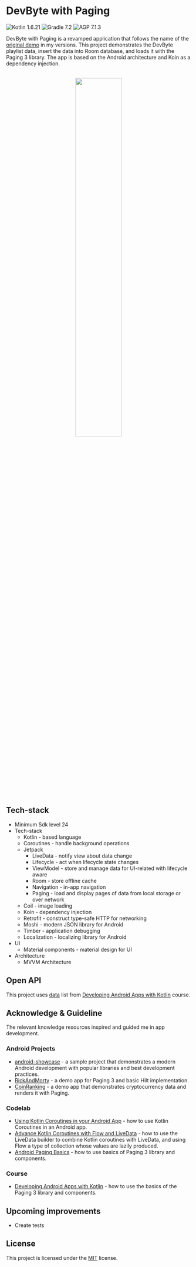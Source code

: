 # DevByte with Paging

![Kotlin 1.6.21](https://img.shields.io/badge/Kotlin-1.6.21-7F52FF?style=for-the-badge&logo=kotlin) ![Gradle 7.2](https://img.shields.io/badge/Gradle-7.2-02303A?style=for-the-badge&logo=gradle) ![AGP 7.1.3](https://img.shields.io/badge/AGP-7.1.3-3DDC84?style=for-the-badge&logo=android)

DevByte with Paging is a revamped application that follows the name of the [original demo](https://github.com/udacity/andfun-kotlin-dev-bytes) in my versions. This project demonstrates the DevByte playlist data, insert the data into Room database, and loads it with the Paging 3 library. The app is based on the Android architecture and Koin as a dependency injection.

<p align="center">
<br>
<img src="misc/DevByte-demo.gif" width="50%">
</p>

## Tech-stack
- Minimum Sdk level 24
- Tech-stack
    - Kotlin - based language
    - Coroutines - handle background operations
    - Jetpack
        - LiveData - notify view about data change
        - Lifecycle - act when lifecycle state changes
        - ViewModel - store and manage data for UI-related with lifecycle aware
        - Room - store offline cache
        - Navigation - in-app navigation
        - Paging - load and display pages of data from local storage or over network
    - Coil - image loading
    - Koin - dependency injection
    - Retrofit - construct type-safe HTTP for networking
    - Moshi - modern JSON library for Android
    - Timber - application debugging
    - Localization - localizing library for Android
- UI
    - Material components - material design for UI
- Architecture
    - MVVM Architecture

## Open API
This project uses [data](https://devbytes.udacity.com/devbytes.json) list from [Developing Android Apps with Kotlin](https://classroom.udacity.com/courses/ud9012) course.

## Acknowledge & Guideline
The relevant knowledge resources inspired and guided me in app development.

### Android Projects
- [android-showcase](https://github.com/igorwojda/android-showcase) - a sample project that demonstrates a modern Android development with popular libraries and best development practices.
- [RickAndMorty](https://github.com/metinozcura/RickAndMorty) - a demo app for Paging 3 and basic Hilt implementation.
- [CoinRanking](https://github.com/annchar/CoinRanking) - a demo app that demonstrates cryptocurrency data and renders it with Paging.

### Codelab
- [Using Kotlin Coroutines in your Android App](https://developer.android.com/codelabs/kotlin-coroutines?authuser=2#0) - how to use Kotlin Coroutines in an Android app.
- [Advance Kotlin Coroutines with Flow and LiveData](https://developer.android.com/codelabs/advanced-kotlin-coroutines#0) - how to use the LiveData builder to combine Kotlin coroutines with LiveData, and using Flow a type of collection whose values are lazily produced.
- [Android Paging Basics](https://developer.android.com/codelabs/android-paging-basics#1) - how to use basics of Paging 3 library and components.

### Course
- [Developing Android Apps with Kotlin](https://classroom.udacity.com/courses/ud9012) - how to use the basics of the Paging 3 library and components.

## Upcoming improvements
- Create tests

## License
This project is licensed under the [MIT](https://github.com/NoraHeithur/CovDecem/blob/main/LICENSE) license.